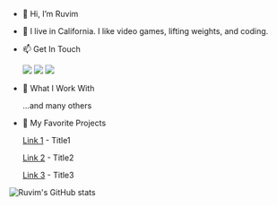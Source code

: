 - 👋 Hi, I’m Ruvim
- 💞️ I live in California. I like video games, lifting weights, and coding.

- 📫 Get In Touch

     <a href="mailto:rgavrilc@gmail.com"> 
          <img src="https://img.shields.io/badge/Gmail-D14836?style=for-the-badge&logo=gmail&logoColor=white"></a>
     <a href="https://www.linkedin.com/in/ruvimgav">
           <img src="https://img.shields.io/badge/LinkedIn-0077B5?style=for-the-badge&logo=linkedin&logoColor=white"></a>
     <a href="https://ruvimgavrilchik.github.io">
           <img src="https://img.shields.io/badge/portfolio-0A0A0A?style=for-the-badge&logo=dev.to&logoColor=white"></a> 
      
- 👀 What I Work With
     <!--
     <img src="https://img.shields.io/badge/JavaScript-F7DF1E?style=for-the-badge&logo=javascript&logoColor=black"> 
     <img src="https://img.shields.io/badge/Node.js-43853D?style=for-the-badge&logo=node.js&logoColor=white"> 
     <img src="https://img.shields.io/badge/HTML5-E34F26?style=for-the-badge&logo=html5&logoColor=white"> 
     <img src="https://img.shields.io/badge/CSS3-1572B6?style=for-the-badge&logo=css3&logoColor=white"> 
     <img src="https://img.shields.io/badge/React-20232A?style=for-the-badge&logo=react&logoColor=61DAFB"> 
     --->
     ...and many others
     



- 🌱 My Favorite Projects 
     
     <a href="https://github.com">Link 1</a> - Title1
     
     <a href="https://github.com">Link 2</a> - Title2
     
     <a href="https://github.com">Link 3</a> - Title3
    
    
    
![Ruvim's GitHub stats](https://github-readme-stats.vercel.app/api?username=ruvimgavrilchik&show_icons=true&theme=dark)

<!---
ruvimgavrilchik/ruvimgavrilchik is a ✨ special ✨ repository because its `README.md` (this file) appears on your GitHub profile.
You can click the Preview link to take a look at your changes.
--->
